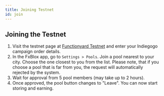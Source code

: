 ```yaml
---
title: Joining Testnet
id: join
---
```

## Joining the Testnet

1. Visit the testnet page at [Functionyard Testnet](https://fund.functionyard.fula.network) and enter your Indiegogo campaign order details.
2. In the FxBlox app, go to `Settings > Pools`. Join a pool nearest to your city. Choose the one closest to you from the list. Please note, that if you choose a pool that is far from you, the request will automatically rejected by the system. 
3. Wait for approval from 5 pool members (may take up to 2 hours).
4. Once approved, the pool button changes to "Leave". You can now start storing and earning.